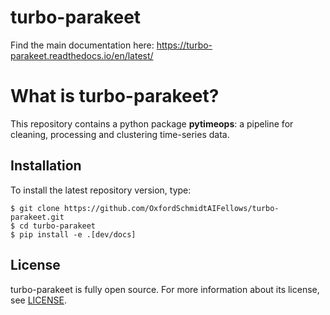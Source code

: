# turbo-parakeet
Find the main documentation here: https://turbo-parakeet.readthedocs.io/en/latest/

# What is turbo-parakeet?

This repository contains a python package **pytimeops**: a pipeline for cleaning, processing and clustering time-series data.

## Installation

To install the latest repository version, type:

```
$ git clone https://github.com/OxfordSchmidtAIFellows/turbo-parakeet.git
$ cd turbo-parakeet
$ pip install -e .[dev/docs]
```

## License

turbo-parakeet is fully open source. For more information about its license, see [LICENSE](https://github.com/OxfordSchmidtAIFellows/turbo-parakeet/LICENSE.md).


